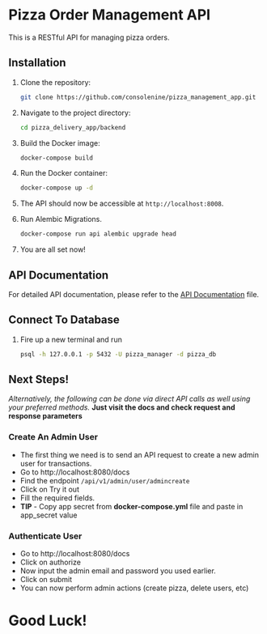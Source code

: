 # Pizza Order Management API

This is a RESTful API for managing pizza orders.

## Installation

1. Clone the repository:

    ```bash
    git clone https://github.com/consolenine/pizza_management_app.git
    ```

2. Navigate to the project directory:

    ```bash
    cd pizza_delivery_app/backend
    ```

3. Build the Docker image:

    ```bash
    docker-compose build
    ```

4. Run the Docker container:

    ```bash
    docker-compose up -d
    ```

5. The API should now be accessible at `http://localhost:8008`.

6. Run Alembic Migrations.
    ```bash
    docker-compose run api alembic upgrade head
    ```
7. You are all set now!

## API Documentation

For detailed API documentation, please refer to the [API Documentation](http://localhost:8080/docs) file.

## Connect To Database
1. Fire up a new terminal and run
    ```bash
    psql -h 127.0.0.1 -p 5432 -U pizza_manager -d pizza_db
    ```
## Next Steps!
*Alternatively, the following can be done via direct API calls as well using your preferred methods.* **Just visit the docs and check request and response parameters**

### Create An Admin User

- The first thing we need is to send an API request to create a new admin user for transactions.
- Go to http://localhost:8080/docs
- Find the endpoint `/api/v1/admin/user/admincreate`
- Click on Try it out
- Fill the required fields.
- **TIP** - Copy app secret from **docker-compose.yml** file and paste in app_secret value

### Authenticate User

- Go to http://localhost:8080/docs
- Click on authorize
- Now input the admin email and password you used earlier.
- Click on submit
- You can now perform admin actions (create pizza, delete users, etc)

# Good Luck! 



